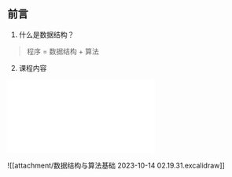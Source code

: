 ## 前言
1. 什么是数据结构？

> 程序 = 数据结构 + 算法

2. 课程内容

![20231014025605.km](attachment/20231014025605.km.md)
 
 ![[attachment/数据结构与算法基础 2023-10-14 02.19.31.excalidraw]]